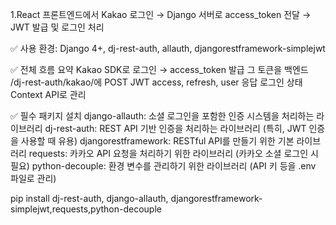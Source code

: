 1.React 프론트엔드에서 Kakao 로그인 → Django 서버로 access_token 전달 → JWT 발급 및 로그인 처리

✅ 사용 환경: Django 4+, dj-rest-auth, allauth, djangorestframework-simplejwt


✅ 전체 흐름 요약
Kakao SDK로 로그인 → access_token 발급
그 토큰을 백엔드 /dj-rest-auth/kakao/에 POST
JWT access, refresh, user 응답
로그인 상태 Context API로 관리

✅ 필수 패키지 설치
django-allauth: 소셜 로그인을 포함한 인증 시스템을 처리하는 라이브러리
dj-rest-auth: REST API 기반 인증을 처리하는 라이브러리 (특히, JWT 인증을 사용할 때 유용)
djangorestframework: RESTful API를 만들기 위한 기본 라이브러리
requests: 카카오 API 요청을 처리하기 위한 라이브러리 (카카오 소셜 로그인 시 필요)
python-decouple: 환경 변수를 관리하기 위한 라이브러리 (API 키 등을 .env 파일로 관리)

pip install  dj-rest-auth, django-allauth, djangorestframework-simplejwt,requests,python-decouple